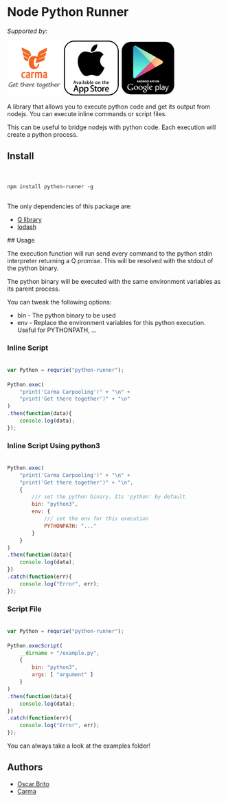 
# Node Python Runner

*Supported by*:

[![Carma](https://raw.githubusercontent.com/teamcarma/node-python-runner/master/assets/banner.png)](https://carmacarpool.com/)
[![Carma IOS](https://raw.githubusercontent.com/teamcarma/node-python-runner/master/assets/ios.png)](https://carmacarpool.com/ios)
[![Carma Android](https://raw.githubusercontent.com/teamcarma/node-python-runner/master/assets/android.png)](https://carmacarpool.com/android)



A library that allows you to execute python code and get its output from nodejs. You can execute inline 
commands or script files.

This can be useful to bridge nodejs with python code. Each execution will create a python 
process.


## Install

```shell


npm install python-runner -g


```

The only dependencies of this package are:

* [Q library](https://www.npmjs.org/package/q)
* [lodash](https://www.npmjs.org/package/lodash)

## Usage

The execution function will run send every command to the python stdin interpreter returning 
a Q promise. This will be resolved with the stdout of the python binary.

The python binary will be executed with the same environment variables as its parent process.

You can tweak the following options:

* bin - The python binary to be used
* env - Replace the environment variables for this python execution. Useful for PYTHONPATH, ... 


### Inline Script

```js

var Python = requrie("python-runner");

Python.exec(
	"print('Carma Carpooling')" + "\n" + 
	"print('Get there together')" + "\n"
)
.then(function(data){
	console.log(data);
});


```

### Inline Script Using python3

```js

Python.exec(
	"print('Carma Carpooling')" + "\n" + 
	"print('Get there together')" + "\n",
	{
	 	/// set the python binary. Its 'python' by default
		bin: "python3",
		env: {
			/// set the env for this execution
			PYTHONPATH: "..."
		}
	}
)
.then(function(data){
	console.log(data);
})
.catch(function(err){
	console.log("Error", err);
});


```

### Script File

```js

var Python = requrie("python-runner");

Python.execScript(
	__dirname + "/example.py",
	{
		bin: "python3",
		args: [ "argument" ]
	}
)
.then(function(data){
	console.log(data);
})
.catch(function(err){
	console.log("Error", err);
});


```


You can always take a look at the examples folder!

## Authors

* [Oscar Brito](https://twitter.com/aetheon)
* [Carma](https://twitter.com/TeamCarma)
